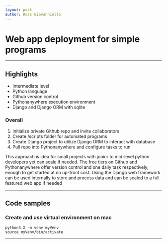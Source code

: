 ```yaml
---
layout: post
author: Ross Giovanniello
---
```


# Web app deployment for simple programs
___
## Highlights

- Intermediate level
- Python language
- Github version control
- Pythonanywhere execution environment
- Django and Django ORM with sqlite

### Overall

1. Initialize private Github repo and invite collaborators
2. Create /scripts folder for automated programs
3. Create Django project to utilize Django ORM to interact with database
4. Pull repo into Pythonanywhere and configure tasks to run

This approach is idea for small projects with junior to mid-level python developers yet can scale if needed.  The free tiers on Github and Pythonanywhere offer version control and one daily task respectively, enough to get started at no up-front cost.  Using the Django web framework can be used internally to store and process data and can be scaled to a full featured web app if needed
___
## Code samples
### Create and use virtual environment on mac
```
python3.X -m venv myVenv
source myVenv/bin/activate
```
___
